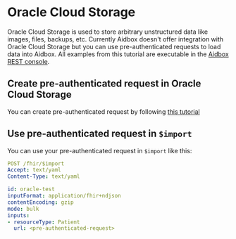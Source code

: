 # Oracle Cloud Storage

Oracle Cloud Storage is used to store arbitrary unstructured data like images, files, backups, etc. Currently Aidbox doesn't offer integration with Oracle Cloud Storage but you can use pre-authenticated requests to load data into Aidbox. All examples from this tutorial are executable in the [Aidbox REST console](../../../overview/aidbox-ui/rest-console-1.md).

## Create pre-authenticated request in Oracle Cloud Storage

You can create pre-authenticated request by following [this tutorial](https://docs.oracle.com/en-us/iaas/Content/Object/Tasks/usingpreauthenticatedrequests.htm)

## Use pre-authenticated request in `$import`

You can use your pre-authenticated request in `$import` like this:

```yaml
POST /fhir/$import
Accept: text/yaml
Content-Type: text/yaml

id: oracle-test
inputFormat: application/fhir+ndjson
contentEncoding: gzip
mode: bulk
inputs:
- resourceType: Patient
  url: <pre-authenticated-request>
```
